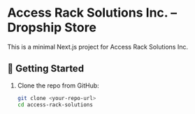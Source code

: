 # Access Rack Solutions Inc. – Dropship Store

This is a minimal Next.js project for Access Rack Solutions Inc.

## 🚀 Getting Started

1. Clone the repo from GitHub:
   ```bash
   git clone <your-repo-url>
   cd access-rack-solutions
